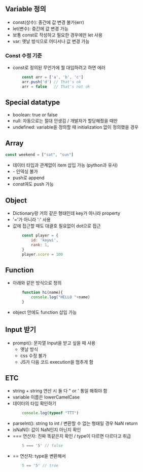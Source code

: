 ## Variable 정의

- const(상수): 중간에 값 변경 불가(err)
- let(변수): 중간에 값 변경 가능
- 보통 const로 작성하고 필요한 경우에만 let 사용
- var: 옛날 방식으로 어디서나 값 변경 가능

### Const 수정 기준
- const로 정의된 무언가에 뭘 대입하려고 하면 에러
    ~~~ javascript
        const arr = ['a', 'b', 'c']
        arr.push('d') // That's ok
        arr = false   // That's not ok
    ~~~


## Special datatype

- boolean: true or false
- null: 자동으로는 절대 안생김 / 개발자가 할당해줬을 때만
- undefined: variable을 정의할 때 initialization 없이 정의했을 경우


## Array
~~~ javascript
const weekend = ["sat", "sun"]
~~~
- 데이터 타입과 관계없이 item 삽입 가능 (python과 유사)
- \- 인덱싱 불가
- push로 append
- const여도 push 가능


## Object
- Dictionary랑 거의 같은 형태인데 key가 아니라 property
- '='가 아니라 ':' 사용
- 값에 접근할 때도 대괄호 필요없이 dot으로 접근
    ~~~ javascript
        const player = {
            id: 'keywi',
            rank: 1,
        }
        player.score = 100
    ~~~


## Function
- 아래와 같은 방식으로 정의
    ~~~ javascript
        function hi(name){
            console.log("HELLO "+name)
        }    
    ~~~
- object 안에도 function 삽입 가능


## Input 받기
- prompt(): 문자열 Input을 받고 싶을 때 사용
  - 옛날 방식
  - css 수정 불가
  - JS가 다음 코드 execution을 멈추게 함
 

## ETC

- string + string 연산 시 둘 다 " or ' 통일 해줘야 함
- variable 이름은 lowerCamelCase
- 데이터의 타입 확인하기
    ~~~ javascript
        console.log(typeof "TTT")
    ~~~
- parseInt(): string to int / 변환할 수 없는 형태일 경우 NaN return 
- isNaN(): 값이 NaN인지 아닌지 확인
- === 연산자: 진짜 똑같은지 확인 / type이 다르면 다르다고 취급
    ~~~ javascript
        5 === '5' // false
    ~~~
- == 연산자: type을 변환해서 
    ~~~ javascript
        5 == '5' // true
    ~~~
    
    
